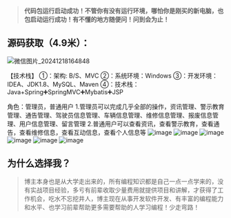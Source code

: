 >**代码包运行启动成功！不管你有没有运行环境，哪怕你是刚买的新电脑，也包启动运行成功！有不懂的地方随便问！问到会为止！**

## 源码获取（4.9米）：
![微信图片_20241218164848](https://github.com/user-attachments/assets/728a9cbf-c99d-4183-8970-3884ed6287c1)

【技术栈】
①：架构: B/S、MVC
②：系统环境：Windows
③：开发环境：IDEA、JDK1.8、MySQL、Maven
④：技术栈： Java+Spring➕SpringMVC➕Mybatis➕JSP

角色：管理员，普通用户
1.管理员可以完成几乎全部的操作，资讯管理、警示教育管理、通告管理、驾驶员信息管理、车辆信息管理、维修信息管理、报废信息管理、用户信息管理、留言管理
2.普通用户可以查看资讯，查看警示教育，查看通告，查看维修信息，查看互动信息，查看个人信息等
![image](https://github.com/user-attachments/assets/65e7186f-0ee8-4da7-ad7a-1bbd2aebd290)
![image](https://github.com/user-attachments/assets/cfe4a670-d6fb-41ab-8d26-65db4fba8b13)
![image](https://github.com/user-attachments/assets/b92f1606-8ec4-4b9d-bede-92de707a45a6)
![image](https://github.com/user-attachments/assets/a54e0149-3910-4882-aef0-958f9c6b7cdd)
![image](https://github.com/user-attachments/assets/6e40e466-a4af-46bb-b7a5-d1088b1dabe5)
![image](https://github.com/user-attachments/assets/1fa80bbf-2192-4329-bf8f-0c4d78eeb34e)
## 为什么选择我？

> 博主本身也是从大学走出来的，所有编程知识都是自己一点一点学来的，没有实战项目经验，多亏有前辈收取少量费用就提供项目和讲解，才获得了工作机会，吃水不忘挖井人，博主现在从事开发软件开发、有丰富的编程能力和水平、也学习前辈帮助更多需要帮助的人学习编程！少走弯路！


